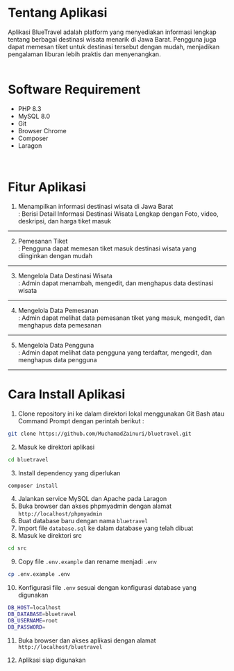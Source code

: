 # Tentang Aplikasi
Aplikasi BlueTravel adalah platform yang menyediakan informasi lengkap tentang berbagai destinasi wisata menarik di Jawa Barat. Pengguna juga dapat memesan tiket untuk destinasi tersebut dengan mudah, menjadikan pengalaman liburan lebih praktis dan menyenangkan.
<br />
<br />

# Software Requirement
* PHP 8.3
* MySQL 8.0
* Git
* Browser Chrome
* Composer
* Laragon
<br />

# Fitur Aplikasi
1. Menampilkan informasi destinasi wisata di Jawa Barat <br />
   : Berisi Detail Informasi Destinasi Wisata Lengkap dengan Foto, video, deskripsi, dan harga tiket masuk
<hr />

2. Pemesanan Tiket <br />
   : Pengguna dapat memesan tiket masuk destinasi wisata yang diinginkan dengan mudah
<hr />


3. Mengelola Data Destinasi Wisata <br />
   : Admin dapat menambah, mengedit, dan menghapus data destinasi wisata
<hr />

4. Mengelola Data Pemesanan <br />
   : Admin dapat melihat data pemesanan tiket yang masuk, mengedit, dan menghapus data pemesanan
<hr />

5. Mengelola Data Pengguna <br />
   : Admin dapat melihat data pengguna yang terdaftar, mengedit, dan menghapus data pengguna
<hr />


# Cara Install Aplikasi

1. Clone repository ini ke dalam direktori lokal menggunakan Git Bash atau Command Prompt dengan perintah berikut :
```bash
git clone https://github.com/MuchamadZainuri/bluetravel.git
```
2. Masuk ke direktori aplikasi
```bash
cd bluetravel
```
3. Install dependency yang diperlukan
```bash
composer install
```
4. Jalankan service MySQL dan Apache pada Laragon
5. Buka browser dan akses phpmyadmin dengan alamat `http://localhost/phpmyadmin`
6. Buat database baru dengan nama `bluetravel`
7. Import file `database.sql` ke dalam database yang telah dibuat
8. Masuk ke direktori src
```bash
cd src
```
9. Copy file `.env.example` dan rename menjadi `.env`
```bash
cp .env.example .env
```
10. Konfigurasi file `.env` sesuai dengan konfigurasi database yang digunakan
```bash
DB_HOST=localhost
DB_DATABASE=bluetravel
DB_USERNAME=root
DB_PASSWORD=
```
11. Buka browser dan akses aplikasi dengan alamat `http://localhost/bluetravel`
    
12. Aplikasi siap digunakan